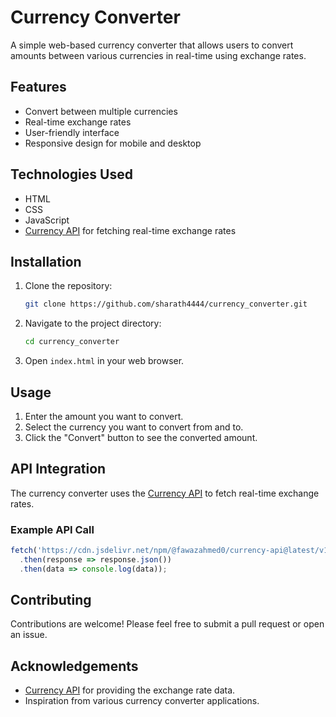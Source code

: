 # Currency Converter

A simple web-based currency converter that allows users to convert amounts between various currencies in real-time using exchange rates.

## Features

- Convert between multiple currencies
- Real-time exchange rates
- User-friendly interface
- Responsive design for mobile and desktop

## Technologies Used

- HTML
- CSS
- JavaScript
- [Currency API](https://cdn.jsdelivr.net/npm/@fawazahmed0/currency-api@latest/v1/currencies) for fetching real-time exchange rates

## Installation

1. Clone the repository:
   ```bash
   git clone https://github.com/sharath4444/currency_converter.git
   ```
2. Navigate to the project directory:
   ```bash
   cd currency_converter
   ```
3. Open `index.html` in your web browser.

## Usage

1. Enter the amount you want to convert.
2. Select the currency you want to convert from and to.
3. Click the "Convert" button to see the converted amount.

## API Integration

The currency converter uses the [Currency API](https://cdn.jsdelivr.net/npm/@fawazahmed0/currency-api@latest/v1/currencies) to fetch real-time exchange rates. 

### Example API Call
```javascript
fetch('https://cdn.jsdelivr.net/npm/@fawazahmed0/currency-api@latest/v1/currencies')
  .then(response => response.json())
  .then(data => console.log(data));
```

## Contributing

Contributions are welcome! Please feel free to submit a pull request or open an issue.

## Acknowledgements

- [Currency API](https://cdn.jsdelivr.net/npm/@fawazahmed0/currency-api@latest/v1/currencies) for providing the exchange rate data.
- Inspiration from various currency converter applications.
